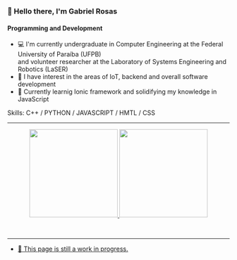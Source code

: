 ### 👋 Hello there, I'm Gabriel Rosas
#### Programming and Development
- 💻 I'm currently undergraduate in Computer Engineering at the Federal University of Paraíba (UFPB)\
    and volunteer researcher at the Laboratory of Systems Engineering and Robotics (LaSER)
- 🔎 I have interest in the areas of IoT, backend and overall software development
- 📓 Currently learnig Ionic framework and solidifying my knowledge in JavaScript

Skills: C++ / PYTHON / JAVASCRIPT / HMTL / CSS

<hr>

<div align="center">
  <a href="https://github.com/RosasGabriel">
  <img height="200em" src="https://github-readme-stats.vercel.app/api?username=RosasGabriel&show_icons=true&theme=cobalt&include_all_commits=true&count_private=true"/>
  <img height="200em" src="https://github-readme-stats.vercel.app/api/top-langs/?username=RosasGabriel&card_width=370&layout=compact&langs_count=7&theme=cobalt"/>
</div>
  
<br> <hr>     

- 🌱 This page is still a work in progress.
